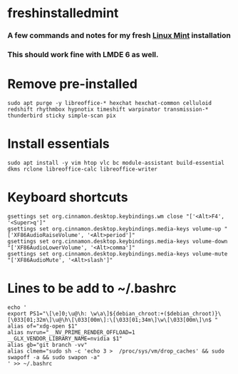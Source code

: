 # freshinstalledmint
### A few commands and notes for my fresh [Linux Mint](https://linuxmint.com/) installation
### This should work fine with LMDE 6 as well.

# Remove pre-installed
```
sudo apt purge -y libreoffice-* hexchat hexchat-common celluloid redshift rhythmbox hypnotix timeshift warpinator transmission-* thunderbird sticky simple-scan pix
```

# Install essentials
```
sudo apt install -y vim htop vlc bc module-assistant build-essential dkms rclone libreoffice-calc libreoffice-writer
```

# Keyboard shortcuts
```
gsettings set org.cinnamon.desktop.keybindings.wm close "['<Alt>F4', '<Super>q']"
gsettings set org.cinnamon.desktop.keybindings.media-keys volume-up "['XF86AudioRaiseVolume', '<Alt>period']"
gsettings set org.cinnamon.desktop.keybindings.media-keys volume-down "['XF86AudioLowerVolume', '<Alt>comma']"
gsettings set org.cinnamon.desktop.keybindings.media-keys volume-mute "['XF86AudioMute', '<Alt>slash']"
```

# Lines to be add to ~/.bashrc
```
echo '
export PS1="\[\e]0;\u@\h: \w\a\]${debian_chroot:+($debian_chroot)}\[\033[01;32m\]\u@\h\[\033[00m\]:\[\033[01;34m\]\w\[\033[00m\]\n$ "
alias of="xdg-open $1"
alias nvrun="__NV_PRIME_RENDER_OFFLOAD=1 __GLX_VENDOR_LIBRARY_NAME=nvidia $1"
alias gb="git branch -vv"
alias clmem="sudo sh -c 'echo 3 >  /proc/sys/vm/drop_caches' && sudo swapoff -a && sudo swapon -a"
' >> ~/.bashrc
```

